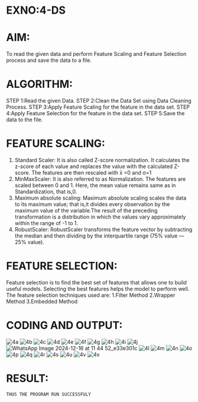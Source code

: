 # EXNO:4-DS
# AIM:
To read the given data and perform Feature Scaling and Feature Selection process and save the
data to a file.

# ALGORITHM:
STEP 1:Read the given Data.
STEP 2:Clean the Data Set using Data Cleaning Process.
STEP 3:Apply Feature Scaling for the feature in the data set.
STEP 4:Apply Feature Selection for the feature in the data set.
STEP 5:Save the data to the file.

# FEATURE SCALING:
1. Standard Scaler: It is also called Z-score normalization. It calculates the z-score of each value and replaces the value with the calculated Z-score. The features are then rescaled with x̄ =0 and σ=1
2. MinMaxScaler: It is also referred to as Normalization. The features are scaled between 0 and 1. Here, the mean value remains same as in Standardization, that is,0.
3. Maximum absolute scaling: Maximum absolute scaling scales the data to its maximum value; that is,it divides every observation by the maximum value of the variable.The result of the preceding transformation is a distribution in which the values vary approximately within the range of -1 to 1.
4. RobustScaler: RobustScaler transforms the feature vector by subtracting the median and then dividing by the interquartile range (75% value — 25% value).

# FEATURE SELECTION:
Feature selection is to find the best set of features that allows one to build useful models. Selecting the best features helps the model to perform well.
The feature selection techniques used are:
1.Filter Method
2.Wrapper Method
3.Embedded Method

# CODING AND OUTPUT:

![4a](https://github.com/user-attachments/assets/014ea48f-763a-4d07-ab3e-4e8631f35c01)
![4b](https://github.com/user-attachments/assets/c4dea2ff-7b14-4c02-8373-1ede2fdcd09c)
![4c](https://github.com/user-attachments/assets/a1730c91-52fa-4d7b-b66f-d0f40954c7da)
![4d](https://github.com/user-attachments/assets/6d7a9b69-2020-4caa-b057-30ca7501ab6a)
![4e](https://github.com/user-attachments/assets/ec5cee88-9014-48ed-b538-fd4eccd6860b)
![4f](https://github.com/user-attachments/assets/c38d5053-4719-4675-a574-ffdbdedf7ab4)
![4g](https://github.com/user-attachments/assets/6c6d2a5f-922c-4cc1-9000-2b664166a553)
![4h](https://github.com/user-attachments/assets/4ea54105-5eba-426b-9651-e5ba848d7dda)
![4i](https://github.com/user-attachments/assets/c8291a1c-6816-45ad-a063-28745575f7cf)
![4j](https://github.com/user-attachments/assets/2d9fc750-c877-4eda-b955-a6a6410cec84)
![WhatsApp Image 2024-12-16 at 11 44 52_e33e301c](https://github.com/user-attachments/assets/1bd5b8a5-00cd-45c4-86d5-0562dfa21a20)
![4l](https://github.com/user-attachments/assets/47e35447-3c7c-4fa8-a8ee-d45c99913a29)
![4m](https://github.com/user-attachments/assets/3bf9f693-95de-4778-91c0-f49bbf3d336f)
![4n](https://github.com/user-attachments/assets/84167d2d-6995-44cb-ac4c-afbfa9781444)
![4o](https://github.com/user-attachments/assets/131ea83e-fbc8-4b1d-80d2-7fd19f3bc9bd)
![4p](https://github.com/user-attachments/assets/094e779e-9030-4ede-a4c4-b91eb1bcb4f2)
![4q](https://github.com/user-attachments/assets/fe9e6585-8998-4f00-870e-6db9e0db4f69)
![4r](https://github.com/user-attachments/assets/95abf1a4-4e18-4ae3-96bd-4bc79119a91a)
![4s](https://github.com/user-attachments/assets/3992629b-ec09-45c4-8372-e02e0c996999)
![4u](https://github.com/user-attachments/assets/f1992ab8-49f5-434b-948f-c308add4f79a)
![4v](https://github.com/user-attachments/assets/75257aa0-0cec-4367-a45b-1f4f3f041fdb)
![4x](https://github.com/user-attachments/assets/c4168efd-4cbf-4caa-bce2-daa872e1f64a)

       
# RESULT:
    THUS THE PROGRAM RUN SUCCESSFULY
